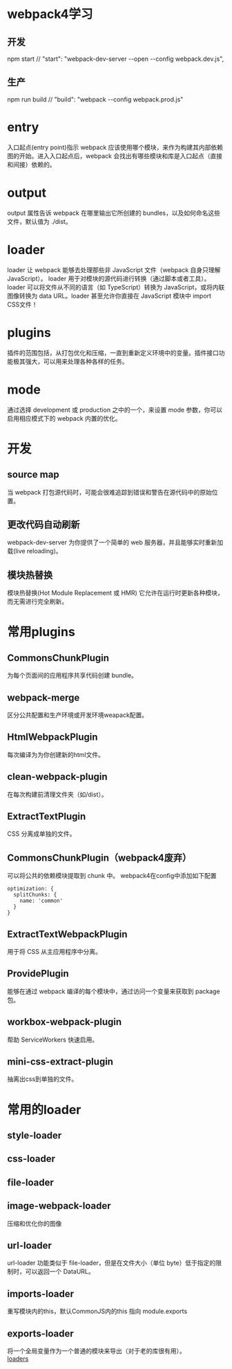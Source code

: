 # webpack4学习
##  开发
npm start 
// "start": "webpack-dev-server --open --config webpack.dev.js",
##  生产
npm run build 
// "build": "webpack --config webpack.prod.js"

# entry
入口起点(entry point)指示 webpack 应该使用哪个模块，来作为构建其内部依赖图的开始。进入入口起点后，webpack 会找出有哪些模块和库是入口起点（直接和间接）依赖的。
# output
output 属性告诉 webpack 在哪里输出它所创建的 bundles，以及如何命名这些文件，默认值为 ./dist。
# loader
loader 让 webpack 能够去处理那些非 JavaScript 文件（webpack 自身只理解 JavaScript）。
loader 用于对模块的源代码进行转换（通过脚本或者工具）。
loader 可以将文件从不同的语言（如 TypeScript）转换为 JavaScript，或将内联图像转换为 data URL。loader 甚至允许你直接在 JavaScript 模块中 import CSS文件！
# plugins
插件的范围包括，从打包优化和压缩，一直到重新定义环境中的变量。插件接口功能极其强大，可以用来处理各种各样的任务。
# mode
通过选择 development 或 production 之中的一个，来设置 mode 参数，你可以启用相应模式下的 webpack 内置的优化。
# 开发
##  source map
当 webpack 打包源代码时，可能会很难追踪到错误和警告在源代码中的原始位置。
##  更改代码自动刷新
webpack-dev-server 为你提供了一个简单的 web 服务器，并且能够实时重新加载(live reloading)。
##  模块热替换
模块热替换(Hot Module Replacement 或 HMR)
它允许在运行时更新各种模块，而无需进行完全刷新。

# 常用plugins
##  CommonsChunkPlugin 
为每个页面间的应用程序共享代码创建 bundle。
##  webpack-merge
区分公共配置和生产环境或开发环境weapack配置。
##  HtmlWebpackPlugin
每次编译为为你创建新的html文件。
##  clean-webpack-plugin
在每次构建前清理文件夹（如/dist）。
##  ExtractTextPlugin
CSS 分离成单独的文件。
##  CommonsChunkPlugin（webpack4废弃）
可以将公共的依赖模块提取到 chunk 中。
webpack4在config中添加如下配置
```
optimization: {
  splitChunks: {
    name: 'common'
  }
}
```
##  ExtractTextWebpackPlugin
用于将 CSS 从主应用程序中分离。
##  ProvidePlugin 
能够在通过 webpack 编译的每个模块中，通过访问一个变量来获取到 package 包。
## workbox-webpack-plugin
帮助 ServiceWorkers 快速启用。
## mini-css-extract-plugin
抽离出css到单独的文件。

# 常用的loader
##  style-loader
##  css-loader
##  file-loader
##  image-webpack-loader
压缩和优化你的图像
##  url-loader
url-loader 功能类似于 file-loader，但是在文件大小（单位 byte）低于指定的限制时，可以返回一个 DataURL。
##  imports-loader
重写模块内的this，默认CommonJS内的this 指向 module.exports
##  exports-loader
将一个全局变量作为一个普通的模块来导出（对于老的库很有用）。
<br/>
[loaders](https://www.webpackjs.com/loaders/)